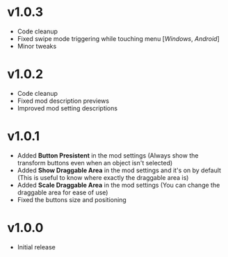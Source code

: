 # v1.0.3
- Code cleanup
- Fixed swipe mode triggering while touching menu [*Windows*, *Android*]
- Minor tweaks

# v1.0.2
- Code cleanup
- Fixed mod description previews
- Improved mod setting descriptions

# v1.0.1
- Added **Button Presistent** in the mod settings (Always show the transform buttons even when an object isn't selected)
- Added **Show Draggable Area** in the mod settings and it's on by default (This is useful to know where exactly the draggable area is)
- Added **Scale Draggable Area** in the mod settings (You can change the draggable area for ease of use)
- Fixed the buttons size and positioning

# v1.0.0
- Initial release